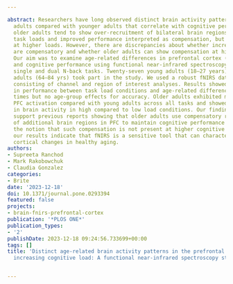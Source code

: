 ---
abstract: Researchers have long observed distinct brain activity patterns in older
  adults compared with younger adults that correlate with cognitive performance. Mainly,
  older adults tend to show over-recruitment of bilateral brain regions during lower
  task loads and improved performance interpreted as compensation, but not observed
  at higher loads. However, there are discrepancies about whether increases in activity
  are compensatory and whether older adults can show compensation at higher loads.
  Our aim was to examine age-related differences in prefrontal cortex (PFC) activity
  and cognitive performance using functional near-infrared spectroscopy (fNIRS) during
  single and dual N-back tasks. Twenty-seven young adults (18–27 years) and 31 older
  adults (64–84 yrs) took part in the study. We used a robust fNIRS data methodology
  consisting of channel and region of interest analyses. Results showed differences
  in performance between task load conditions and age-related differences in reaction
  times but no age-group effects for accuracy. Older adults exhibited more bilateral
  PFC activation compared with young adults across all tasks and showed increases
  in brain activity in high compared to low load conditions. Our findings further
  support previous reports showing that older adults use compensatory recruitment
  of additional brain regions in PFC to maintain cognitive performance but go against
  the notion that such compensation is not present at higher cognitive loads. Additionally,
  our results indicate that fNIRS is a sensitive tool that can characterize adaptive
  cortical changes in healthy aging.
authors:
- Supreeta Ranchod
- Mark Rakobowchuk
- Claudia Gonzalez
categories:
- Brite
date: '2023-12-18'
doi: 10.1371/journal.pone.0293394
featured: false
projects:
- brain-fnirs-prefrontal-cortex
publication: '*PLOS ONE*'
publication_types:
- '2'
publishDate: 2023-12-18 09:24:56.733699+00:00
tags: []
title: 'Distinct age-related brain activity patterns in the prefrontal cortex when
  increasing cognitive load: A functional near-infrared spectroscopy study'

---
